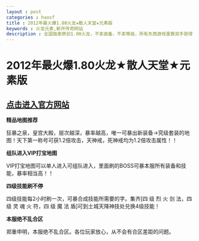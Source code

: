 ```yaml
---
layout : post
categories : haosf
title : 2012年最火爆1.80火龙★散人天堂★元素版
keywords : 火龙元素,新开传奇网站
description : 全国独家原创1.80火龙，不卖装备，不卖等级，所有东西游戏里靠双手获得
---
```

# 2012年最火爆1.80火龙★散人天堂★元素版
## [点击进入官方网站](http://www.fhcq8.com/)

__精品地图推荐__

狂暴之泉，皇宫大殿，层次越深，暴率越高，唯一可暴出新装备→究级套装的地图！天下第一称号可获1.2倍攻击，天神戒，死神戒均为1.2倍攻击属性！！

__组队进入VIP打宝地图__

VIP打宝地图可以单人进入可组队进入，里面刷的BOSS可暴本服所有装备和技能，暴率相当高！！

__四级技能刷不停__

四级技能每2小时刷一次，可暴合成技能所需要的字。集齐[四 级 烈 火 剑 法，四 级 灵 魂 火 符，四 级 魔 法 盾]可到土城天降神技处兑换4级技能！

__本服绝不乱合区__

郑重申明，本服绝不乱合区。各位玩家放心，从不会有合区差距的问题。
